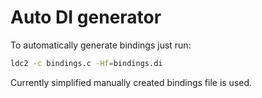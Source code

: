 # Auto DI generator

To automatically generate bindings just run:
```bash
ldc2 -c bindings.c -Hf=bindings.di
```

Currently simplified manually created bindings file is used.
